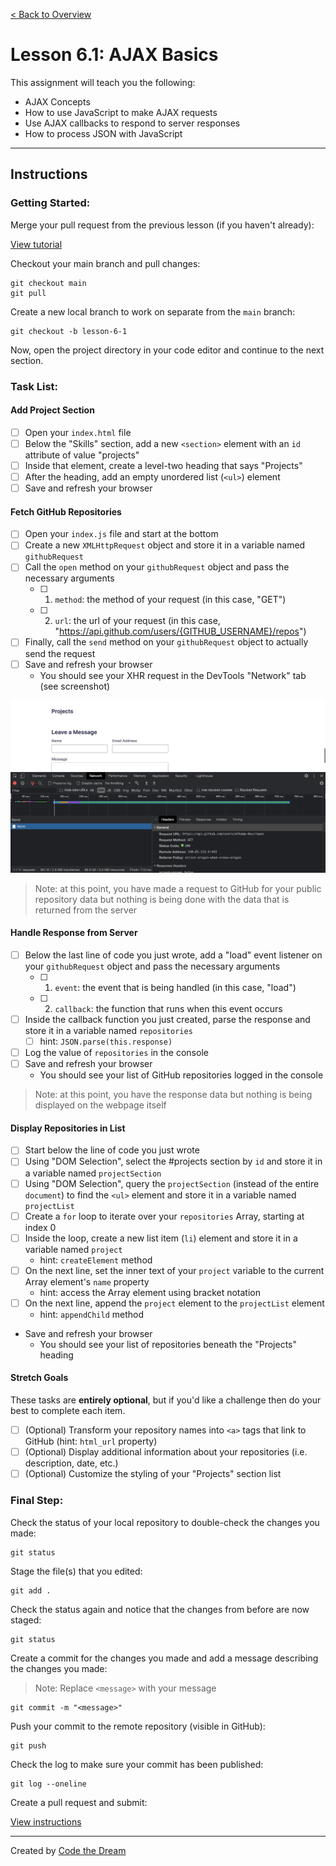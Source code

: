 [< Back to Overview](../../README.md)

# Lesson 6.1: AJAX Basics

This assignment will teach you the following:

- AJAX Concepts
- How to use JavaScript to make AJAX requests
- Use AJAX callbacks to respond to server responses
- How to process JSON with JavaScript

---

## Instructions

### Getting Started:

Merge your pull request from the previous lesson (if you haven't already):

[View tutorial](../common/how-to-merge.md)


Checkout your main branch and pull changes:

    git checkout main
    git pull

Create a new local branch to work on separate from the `main` branch:

    git checkout -b lesson-6-1

Now, open the project directory in your code editor and continue to the next section.

### Task List:

#### Add Project Section

- [ ] Open your `index.html` file
- [ ] Below the "Skills" section, add a new `<section>` element with an `id` attribute of value "projects"
- [ ] Inside that element, create a level-two heading that says "Projects"
- [ ] After the heading, add an empty unordered list (`<ul>`) element
- [ ] Save and refresh your browser

#### Fetch GitHub Repositories

- [ ] Open your `index.js` file and start at the bottom
- [ ] Create a new `XMLHttpRequest` object and store it in a variable named `githubRequest`
- [ ] Call the `open` method on your `githubRequest` object and pass the necessary arguments
  - [ ] 1. `method`: the method of your request (in this case, "GET")
  - [ ] 2. `url`: the url of your request (in this case, "https://api.github.com/users/{GITHUB_USERNAME}/repos")
- [ ] Finally, call the `send` method on your `githubRequest` object to actually send the request
- [ ] Save and refresh your browser
  - You should see your XHR request in the DevTools "Network" tab (see screenshot)

<img src="..assets/section-6/../../../assets/section-6/lesson-6-1-xhr.png" alt="XHR Request in Network Tab" width="700" />

> Note: at this point, you have made a request to GitHub for your public repository data but nothing is being done with the data that is returned from the server

#### Handle Response from Server

- [ ] Below the last line of code you just wrote, add a "load" event listener on your `githubRequest` object and pass the necessary arguments
  - [ ] 1. `event`: the event that is being handled (in this case, "load")
  - [ ] 2. `callback`: the function that runs when this event occurs
- [ ] Inside the callback function you just created, parse the response and store it in a variable named `repositories`
  - [ ] hint: `JSON.parse(this.response)`
- [ ] Log the value of `repositories` in the console
- [ ] Save and refresh your browser
  - You should see your list of GitHub repositories logged in the console

> Note: at this point, you have the response data but nothing is being displayed on the webpage itself

#### Display Repositories in List

- [ ] Start below the line of code you just wrote
- [ ] Using "DOM Selection", select the #projects section by `id` and store it in a variable named `projectSection`
- [ ] Using "DOM Selection", query the `projectSection` (instead of the entire `document`) to find the `<ul>` element and store it in a variable named `projectList`
- [ ] Create a `for` loop to iterate over your `repositories` Array, starting at index 0
- [ ] Inside the loop, create a new list item (`li`) element and store it in a variable named `project`
  - hint: `createElement` method
- [ ] On the next line, set the inner text of your `project` variable to the current Array element's `name` property
  - hint: access the Array element using bracket notation
- [ ] On the next line, append the `project` element to the `projectList` element
  - hint: `appendChild` method
- Save and refresh your browser
  - You should see your list of repositories beneath the "Projects" heading

#### Stretch Goals

These tasks are **entirely optional**, but if you'd like a challenge then do your best to complete each item.

- [ ] (Optional) Transform your repository names into `<a>` tags that link to GitHub (hint: `html_url` property)
- [ ] (Optional) Display additional information about your repositories (i.e. description, date, etc.)
- [ ] (Optional) Customize the styling of your "Projects" section list

### Final Step:

Check the status of your local repository to double-check the changes you made:

    git status

Stage the file(s) that you edited:

    git add .

Check the status again and notice that the changes from before are now staged:

    git status

Create a commit for the changes you made and add a message describing the changes you made:

> Note: Replace `<message>` with your message

    git commit -m "<message>"

Push your commit to the remote repository (visible in GitHub):

    git push

Check the log to make sure your commit has been published:

    git log --oneline

Create a pull request and submit:

[View instructions](../common/how-to-pull-request.md)

---

Created by [Code the Dream](https://www.codethedream.org)
